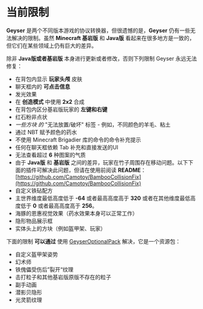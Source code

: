 # 当前限制

**Geyser** 是两个不同版本游戏的协议转换器，但很遗憾的是，**Geyser** 仍有一些无法解决的限制。虽然 **Minecraft 基岩版** 和 **Java版** 看起来在很多地方是一致的，但它们在某些领域上仍有巨大的差异。

除非 **Java版或者基岩版** 本身进行更新或者修改，否则下列限制 Geyser 永远无法修复：

* 在背包内显示 **玩家头颅** 皮肤
* 聊天框内的 **可点击信息**
* 发光效果
* 在 **创造模式** 中使用 **2x2** 合成
* 在背包内区分基岩版玩家的 **左键和右键**
* 红石粉非点状
* _一些方块 的_ "无法放置/破坏" 标签 - 例如，不同颜色的羊毛、粘土
* 通过 NBT 赋予颜色的药水
* 不使用 Minecraft Brigadier 库的命令的命令补充提示
* 任何在聊天框依赖 Tab 补充和直接发送的UI
* 无法查看超过 **6** 种图案的气质&#x20;
* 由于 **Java版** 和 **基岩版** 之间的差异，玩家在竹子周围存在移动问题。以下下面的插件可解决此问题，但请在使用前阅读 **README**：[https://github.com/Camotoy/BambooCollisionFix](https://github.com/Camotoy/BambooCollisionFix)
* 自定义铁砧配方
* 主世界维度最低高度低于 **-64** 或者最高高度高于 **320** 或者在其他维度最低高度低于 **0** 或者最高高度高于 **256**。
* 海豚的恩惠视觉效果（药水效果本身可以正常工作）
* 隐形物品展示框
* 实体头上的方块（例如盔甲架、玩家）

下面的限制 **可以通过** 使用 [GeyserOptionalPack](https://github.com/GeyserMC/Geyser/wiki/GeyserOptionalPack) 解决，它是一个资源包：

* 自定义盔甲架姿势
* 幻术师
* 铁傀儡受伤后”裂开“纹理
* 击打粒子和其他基岩版原版不存在的粒子
* 副手动画
* 潜影贝隐形
* 光灵箭纹理
